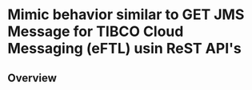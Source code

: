 # Mimic behavior similar to GET JMS Message for TIBCO Cloud Messaging (eFTL) usin ReST API's

## Overview